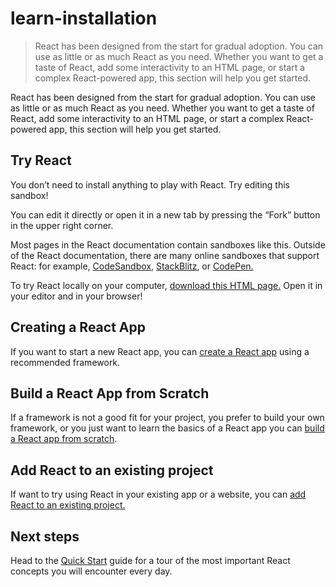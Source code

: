 # learn-installation

> React has been designed from the start for gradual adoption. You can use as little or as much React as you need. Whether you want to get a taste of React, add some interactivity to an HTML page, or start a complex React-powered app, this section will help you get started.



React has been designed from the start for gradual adoption. You can use as little or as much React as you need. Whether you want to get a taste of React, add some interactivity to an HTML page, or start a complex React-powered app, this section will help you get started.

## Try React[](#try-react "Link for Try React")

You don’t need to install anything to play with React. Try editing this sandbox!

You can edit it directly or open it in a new tab by pressing the “Fork” button in the upper right corner.

Most pages in the React documentation contain sandboxes like this. Outside of the React documentation, there are many online sandboxes that support React: for example, [CodeSandbox](https://codesandbox.io/s/new), [StackBlitz](https://stackblitz.com/fork/react), or [CodePen.](https://codepen.io/pen?template=QWYVwWN)

To try React locally on your computer, [download this HTML page.](https://gist.githubusercontent.com/gaearon/0275b1e1518599bbeafcde4722e79ed1/raw/db72dcbf3384ee1708c4a07d3be79860db04bff0/example.html) Open it in your editor and in your browser!

## Creating a React App[](#creating-a-react-app "Link for Creating a React App")

If you want to start a new React app, you can [create a React app](/learn/creating-a-react-app) using a recommended framework.

## Build a React App from Scratch[](#build-a-react-app-from-scratch "Link for Build a React App from Scratch")

If a framework is not a good fit for your project, you prefer to build your own framework, or you just want to learn the basics of a React app you can [build a React app from scratch](/learn/build-a-react-app-from-scratch).

## Add React to an existing project[](#add-react-to-an-existing-project "Link for Add React to an existing project")

If want to try using React in your existing app or a website, you can [add React to an existing project.](/learn/add-react-to-an-existing-project)

## Next steps[](#next-steps "Link for Next steps")

Head to the [Quick Start](/learn) guide for a tour of the most important React concepts you will encounter every day.
